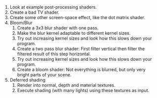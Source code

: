 1. Look at example post-processing shaders.
1. Create a bad TV shader.
1. Create some other screen-space effect, like the dot matrix shader.
1. Bloom/Blur
   1. Create a 3x3 blur shader with one pass.
   1. Make the blur kernel adaptable to different kernel sizes.
   1. Try out increasing kernel sizes and look how this slows down your program.
   1. Create a two pass blur shader: First filter vertical then filter the filtered result of this step horizontal.
   1. Try out increasing kernel sizes and look how this slows down your program.
   1. Create a bloom shader: Not everything is blurred, but only very bright parts of your scene.
1. Deferred shading
   1. Render into normal, depth and material textures.
   1. Execute shading (with many lights) using these textures as input.
